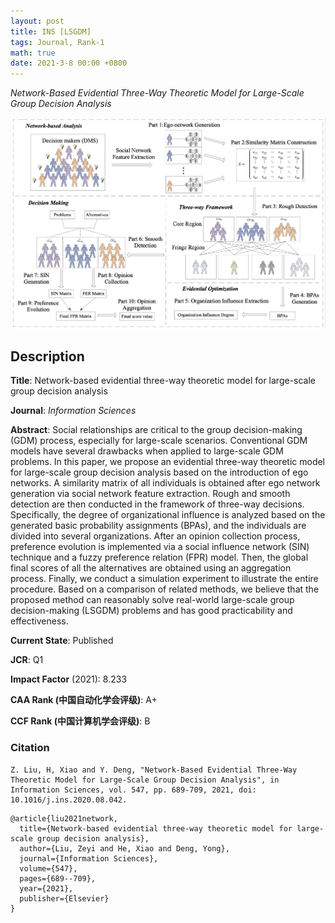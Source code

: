 ```yaml
---
layout: post
title: INS [LSGDM]
tags: Journal, Rank-1
math: true
date: 2021-3-8 00:00 +0800
---
```

*Network-Based Evidential Three-Way Theoretic Model for Large-Scale Group Decision Analysis*

![GA](https://github.com/Samlzy/pics/raw/Samlzy-patch-1/LiuD01.png)


## Description

**Title**: Network-based evidential three-way theoretic model for large-scale group decision analysis

**Journal**: *Information Sciences*

**Abstract**: Social relationships are critical to the group decision-making (GDM) process, especially for large-scale scenarios. Conventional GDM models have several drawbacks when applied to large-scale GDM problems. In this paper, we propose an evidential three-way theoretic model for large-scale group decision analysis based on the introduction of ego networks. A similarity matrix of all individuals is obtained after ego network generation via social network feature extraction. Rough and smooth detection are then conducted in the framework of three-way decisions. Specifically, the degree of organizational influence is analyzed based on the generated basic probability assignments (BPAs), and the individuals are divided into several organizations. After an opinion collection process, preference evolution is implemented via a social influence network (SIN) technique and a fuzzy preference relation (FPR) model. Then, the global final scores of all the alternatives are obtained using an aggregation process. Finally, we conduct a simulation experiment to illustrate the entire procedure. Based on a comparison of related methods, we believe that the proposed method can reasonably solve real-world large-scale group decision-making (LSGDM) problems and has good practicability and effectiveness.

**Current State**: Published

**JCR**: Q1

**Impact Factor** (2021): 8.233

**CAA Rank (中国自动化学会评级)**: A+

**CCF Rank (中国计算机学会评级)**: B


### Citation

```
Z. Liu, H, Xiao and Y. Deng, "Network-Based Evidential Three-Way Theoretic Model for Large-Scale Group Decision Analysis", in Information Sciences, vol. 547, pp. 689-709, 2021, doi: 10.1016/j.ins.2020.08.042.
```

```
@article{liu2021network,
  title={Network-based evidential three-way theoretic model for large-scale group decision analysis},
  author={Liu, Zeyi and He, Xiao and Deng, Yong},
  journal={Information Sciences},
  volume={547},
  pages={689--709},
  year={2021},
  publisher={Elsevier}
}
```
